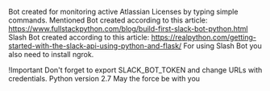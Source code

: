 Bot created for monitoring active Atlassian Licenses by typing simple commands.
Mentioned Bot created according to this article: https://www.fullstackpython.com/blog/build-first-slack-bot-python.html
Slash Bot created according to this article: https://realpython.com/getting-started-with-the-slack-api-using-python-and-flask/
For using Slash Bot you also need to install ngrok.

!Important
Don't forget to export SLACK_BOT_TOKEN and change URLs with credentials.
Python version 2.7
May the force be with you
